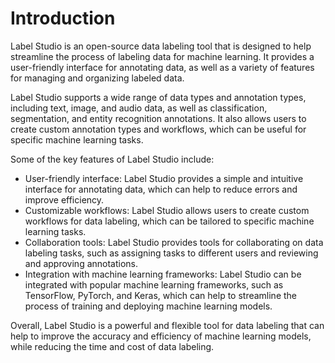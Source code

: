# Introduction

Label Studio is an open-source data labeling tool that is designed to help streamline the process of labeling data for machine learning. It provides a user-friendly interface for annotating data, as well as a variety of features for managing and organizing labeled data.

Label Studio supports a wide range of data types and annotation types, including text, image, and audio data, as well as classification, segmentation, and entity recognition annotations. It also allows users to create custom annotation types and workflows, which can be useful for specific machine learning tasks.

Some of the key features of Label Studio include:

- User-friendly interface: Label Studio provides a simple and intuitive interface for annotating data, which can help to reduce errors and improve efficiency.
- Customizable workflows: Label Studio allows users to create custom workflows for data labeling, which can be tailored to specific machine learning tasks.
- Collaboration tools: Label Studio provides tools for collaborating on data labeling tasks, such as assigning tasks to different users and reviewing and approving annotations.
- Integration with machine learning frameworks: Label Studio can be integrated with popular machine learning frameworks, such as TensorFlow, PyTorch, and Keras, which can help to streamline the process of training and deploying machine learning models.

Overall, Label Studio is a powerful and flexible tool for data labeling that can help to improve the accuracy and efficiency of machine learning models, while reducing the time and cost of data labeling.
